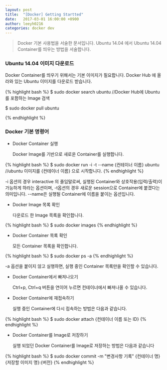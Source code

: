```yaml
---
layout: post
title:  "[Docker] Getting Startted"
date:   2017-03-01 16:00:00 +0900
author: leeyh0216
categories: docker dev
---
```


> Docker 기본 사용법을 서술한 문서입니다.
Ubuntu 14.04 에서 Ubuntu 14.04 Container를 띄우는 방법을 서술합니다.

### Ubuntu 14.04 이미지 다운로드

Docker Container를 띄우기 위해서는 기본 이미지가 필요합니다.
Docker Hub 에 올라와 있는 Ubuntu 이미지를 다운로드 받습니다.

{% highlight bash %}
$ sudo docker search ubuntu //Docker Hub에 Ubuntu를 포함하는 Image 검색

$ sudo docker pull ubuntu

{% endhighlight %}

### Docker 기본 명령어

- Docker Container 실행

  Docker Image를 기반으로 새로운 Container를 실행합니다.

{% highlight bash %}
$ sudo docker run -i -t --name {컨테이너 이름} ubuntu //ubuntu 이미지를 {컨테이너 이름} 으로 시작합니다.
{% endhighlight %}

  -i 옵션의 경우 interactive 의 줄임말로써, 실행된 Container와 상호작용(입력/출력)이 가능하게 하라는 옵션이며, -t옵션의 경우 새로운 session으로 Container에 붙겠다는 의미입니다.
  --name은  실행될 Container에 이름을 붙이는 옵션입니다.

- Docker Image 목록 확인

  다운로드 한 Image 목록을 확인합니다.

{% highlight bash %}
$ sudo docker images
{% endhighlight %}

- Docker Container 목록 확인

  모든 Container 목록을 확인합니다.

{% highlight bash %}
$ sudo docker ps -a
{% endhighlight %}

  -a 옵션을 붙이지 않고 실행하면, 실행 중인 Container 목록만을 확인할 수 있습니다.

- Docker Container에서 빠져나오기

  Ctrl+p, Ctrl+q 버튼을 연이어 누르면 컨테이너에서 빠져나올 수 있습니다.

- Docker Container에 재접속하기

  실행 중인 Container에 다시 접속하는 방법은 다음과 같습니다.

{% highlight bash %}
$ sudo docker attach {컨테이너 이름 또는 ID}
{% endhighlight %}

- Docker Container를 Image로 저장하기

  실행 되었던 Docker Container를 Image로 저장하는 방법은 다음과 같습니다
  
{% highlight bash %}
$ sudo docker commit -m "변경사항 기록" {컨테이너 명} {저장할 이미지 명}:{버전}
{% endhighlight %}
